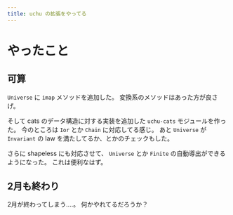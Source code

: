 ```yaml
---
title: uchu の拡張をやってる
---
```


# やったこと

## 可算

`Universe` に `imap` メソッドを追加した。
変換系のメソッドはあった方が良さげ。

そして cats のデータ構造に対する実装を追加した `uchu-cats` モジュールを作った。
今のところは `Ior` とか `Chain` に対応してる感じ。
あと `Universe` が `Invariant` の law を満たしてるか、とかのチェックもした。

さらに shapeless にも対応させて、 `Universe` とか `Finite` の自動導出ができるようになった。
これは便利なはず。

## 2月も終わり

2月が終わってしまう‥‥。
何かやれてるだろうか？
